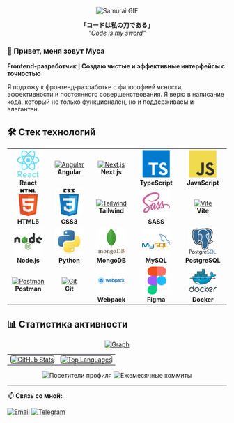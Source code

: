 <div align="center">

![Samurai GIF](/ezgif.gif)

<p>
  <strong>「コードは私の刀である」</strong><br>
  <em>"Code is my sword"</em>
</p>

</div>


### 👋 Привет, меня зовут Муса

**Frontend-разработчик | Создаю чистые и эффективные интерфейсы с точностью**

Я подхожу к фронтенд-разработке с философией ясности, эффективности и постоянного совершенствования. Я верю в написание кода, который не только функционален, но и поддерживаем и элегантен.





## 🛠️ Стек технологий

<table align="center">
  <tr>
    <td align="center" width="120">
      <a href="#">
        <img src="https://raw.githubusercontent.com/devicons/devicon/master/icons/react/react-original-wordmark.svg" width="64" height="64" alt="React" />
      </a>
      <br><strong>React</strong>
    </td>
    <td align="center" width="120">
      <a href="#">
        <img src="https://angular.io/assets/images/logos/angular/angular.svg" width="64" height="64" alt="Angular" />
      </a>
      <br><strong>Angular</strong>
    </td>
    <td align="center" width="120">
      <a href="#">
        <img src="https://cdn.worldvectorlogo.com/logos/nextjs-2.svg" width="64" height="64" alt="Next.js" />
      </a>
      <br><strong>Next.js</strong>
    </td>
    <td align="center" width="120">
      <a href="#">
        <img src="https://raw.githubusercontent.com/devicons/devicon/master/icons/typescript/typescript-original.svg" width="64" height="64" alt="TypeScript" />
      </a>
      <br><strong>TypeScript</strong>
    </td>
    <td align="center" width="120">
      <a href="#">
        <img src="https://raw.githubusercontent.com/devicons/devicon/master/icons/javascript/javascript-original.svg" width="64" height="64" alt="JavaScript" />
      </a>
      <br><strong>JavaScript</strong>
    </td>
  </tr>
  <tr>
    <td align="center" width="120">
      <a href="#">
        <img src="https://raw.githubusercontent.com/devicons/devicon/master/icons/html5/html5-original-wordmark.svg" width="64" height="64" alt="HTML5" />
      </a>
      <br><strong>HTML5</strong>
    </td>
    <td align="center" width="120">
      <a href="#">
        <img src="https://raw.githubusercontent.com/devicons/devicon/master/icons/css3/css3-original-wordmark.svg" width="64" height="64" alt="CSS3" />
      </a>
      <br><strong>CSS3</strong>
    </td>
    <td align="center" width="120">
      <a href="#">
        <img src="https://www.vectorlogo.zone/logos/tailwindcss/tailwindcss-icon.svg" width="64" height="64" alt="Tailwind" />
      </a>
      <br><strong>Tailwind</strong>
    </td>
    <td align="center" width="120">
      <a href="#">
        <img src="https://raw.githubusercontent.com/devicons/devicon/master/icons/sass/sass-original.svg" width="64" height="64" alt="SASS" />
      </a>
      <br><strong>SASS</strong>
    </td>
    <td align="center" width="120">
      <a href="#">
        <img src="https://vitejs.dev/logo.svg" width="64" height="64" alt="Vite" />
      </a>
      <br><strong>Vite</strong>
    </td>
  </tr>
  <tr>
    <td align="center" width="120">
      <a href="#">
        <img src="https://raw.githubusercontent.com/devicons/devicon/master/icons/nodejs/nodejs-original-wordmark.svg" width="64" height="64" alt="Node.js" />
      </a>
      <br><strong>Node.js</strong>
    </td>
    <td align="center" width="120">
      <a href="#">
        <img src="https://raw.githubusercontent.com/devicons/devicon/master/icons/python/python-original.svg" width="64" height="64" alt="Python" />
      </a>
      <br><strong>Python</strong>
    </td>
    <td align="center" width="120">
      <a href="#">
        <img src="https://raw.githubusercontent.com/devicons/devicon/master/icons/mongodb/mongodb-original-wordmark.svg" width="64" height="64" alt="MongoDB" />
      </a>
      <br><strong>MongoDB</strong>
    </td>
    <td align="center" width="120">
      <a href="#">
        <img src="https://raw.githubusercontent.com/devicons/devicon/master/icons/mysql/mysql-original-wordmark.svg" width="64" height="64" alt="MySQL" />
      </a>
      <br><strong>MySQL</strong>
    </td>
    <td align="center" width="120">
      <a href="#">
        <img src="https://raw.githubusercontent.com/devicons/devicon/master/icons/postgresql/postgresql-original-wordmark.svg" width="64" height="64" alt="PostgreSQL" />
      </a>
      <br><strong>PostgreSQL</strong>
    </td>
  </tr>
  <tr>
    <td align="center" width="120">
      <a href="#">
        <img src="https://www.vectorlogo.zone/logos/getpostman/getpostman-icon.svg" width="64" height="64" alt="Postman" />
      </a>
      <br><strong>Postman</strong>
    </td>
    <td align="center" width="120">
      <a href="#">
        <img src="https://www.vectorlogo.zone/logos/git-scm/git-scm-icon.svg" width="64" height="64" alt="Git" />
      </a>
      <br><strong>Git</strong>
    </td>
    <td align="center" width="120">
      <a href="#">
        <img src="https://raw.githubusercontent.com/devicons/devicon/d00d0969292a6569d45b06d3f350f463a0107b0d/icons/webpack/webpack-original-wordmark.svg" width="64" height="64" alt="Webpack" />
      </a>
      <br><strong>Webpack</strong>
    </td>
    <td align="center" width="120">
      <a href="#">
        <img src="https://raw.githubusercontent.com/devicons/devicon/master/icons/figma/figma-original.svg" width="64" height="64" alt="Figma" />
      </a>
      <br><strong>Figma</strong>
    </td>
    <td align="center" width="120">
      <a href="#">
        <img src="https://raw.githubusercontent.com/devicons/devicon/master/icons/docker/docker-original-wordmark.svg" width="64" height="64" alt="Docker" />
      </a>
      <br><strong>Docker</strong>
    </td>
  </tr>
</table>


## 📊 Статистика активности

<div align="center">
  
  <!-- Граф активности -->
  [![Graph](https://github-readme-activity-graph.vercel.app/graph?username=MusaBuruzhev&theme=react-dark&hide_border=true&area=true)](https://github.com/MusaBuruzhev)
<table>
  <tr>
    <td>
      <a href="https://github.com/MusaBuruzhev">
        <img src="https://github-readme-stats.vercel.app/api?username=MusaBuruzhev&show_icons=true&theme=vision-friendly-dark" alt="GitHub Stats" style="border-radius: 5px; border: 1px solid #30363d;">
      </a>
    </td>
    <td>
      <a href="https://github.com/MusaBuruzhev">
        <img src="https://github-readme-stats.vercel.app/api/top-langs/?username=MusaBuruzhev&layout=compact&theme=vision-friendly-dark" alt="Top Languages" style="border-radius: 5px; border: 1px solid #30363d;">
      </a>
    </td>
  </tr>
</table>
  <img src="https://komarev.com/ghpvc/?username=MusaBuruzhev&label=Profile%20Views&color=0e75b6&style=flat" alt="Посетители профиля" />
  
  <img src="https://img.shields.io/github/commit-activity/m/MusaBuruzhev/MusaBuruzhev?label=Monthly%20Commits" alt="Ежемесячные коммиты" />
  
</div>

---

📫 **Связь со мной:** 

[![Email](https://img.shields.io/badge/Email-D14836?style=flat&logo=gmail&logoColor=white)](mburugev@gmail.com)
[![Telegram](https://img.shields.io/badge/Telegram-26A5E4?style=flat&logo=telegram&logoColor=white)](https://t.me/MBuru_D)

